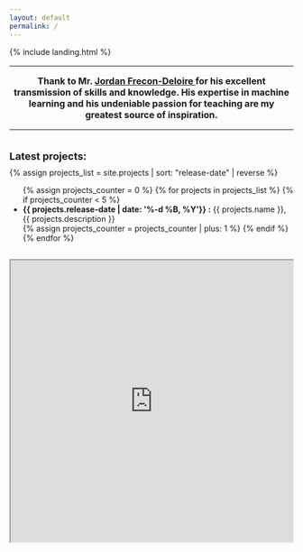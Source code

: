 ```yaml
---
layout: default
permalink: /
---
```


{% include landing.html %}


<div style="font-size: 16px; font-weight: bold; padding-bottom: 20px; text-align: center;"><hr>Thank to Mr. <a href ="jordan-frecon.com"> Jordan Frecon-Deloire </a> for his excellent transmission of skills and knowledge. His expertise in machine learning and his undeniable passion for teaching are my greatest source of inspiration.<hr></div>



<div style="font-size: 18px; font-weight: bold; padding-bottom: 10px;">Latest projects:</div>
{% assign projects_list = site.projects | sort: "release-date" | reverse %}

<ul>
{% assign projects_counter = 0 %}
{% for projects in projects_list %} 
    {% if projects_counter < 5 %}
        <li><b>{{ projects.release-date | date: '%-d %B, %Y'}} :</b> {{ projects.name }}, {{ projects.description }} </li>
        {% assign projects_counter = projects_counter | plus: 1 %} 
    {% endif %} 
{% endfor %}
</ul>

<div align = "center" style ="padding-top : 3%; position = relative; overflow : hidden;">
    <iframe style ="width : 100%; height :500px;"
        src="https://www.google.com/maps/d/embed?mid=1IDVrNma3ORrPVoXOg7vDJWTnHwe65z0&output=embed&ehbc=2E312F">
    </iframe>
</div>
